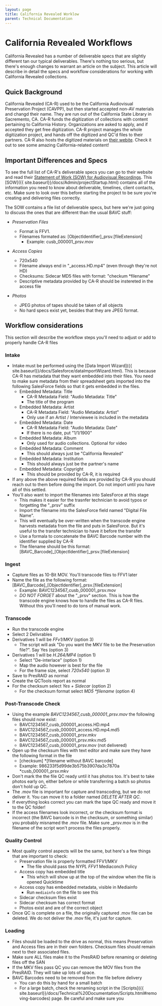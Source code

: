 ```yaml
---
layout: page
title: California Revealed Worklow
parent: Technical Documentation
---
```


# California Revealed Workflows

California Revealed has a number of deliverable specs that are slightly different tan our typical deliverables. There's nothing too serious, but there's enough changes to warrant an article on the subject. This article will describe in detail the specs and workflow considerations for working with California Revealed collections.

## Quick Background

California Revealed (CA-R) used to be the California Audiovisual Preservation Project (CAVPP), but then started accepted non-AV materials and changd their name. They are run out of the California State Library in Sacremento, CA. CA-R funds the digitization of collections with content pertaining to California History. Organizations are asked to apply, and if accepted they get free digitization. CA-R project manages the whole digitization project, and hands off the digitized and QC'd files to their partners. CA-R also hosts the digitized materials on [their webite](https://californiarevealed.org/). Check it out to see some amazing California-related content!

## Important Differences and Specs

To see the full list of CA-R's deliverable specs you can go to their website and read their [Statement of Work (SOW) for Audiovisual Recordings](https://californiarevealed.org/partners/sow). This [SOW]({{ site.baseurl}}/docs/Admin/projectStartup.html) contains all of the information you need to know about deliverable, timelines, client contacts, etc. Make sure to look over this before starting the project to be sure you're creating and delivering files correctly.

The SOW contains a file list of deliverable specs, but here we're just going to discuss the ones that are different than the usual BAVC stuff:

* *Preservation Files*
   - Format is FFV1.
   - Filenames formated as: [ObjectIdentifier]_prsv.[fileExtension]
      * Example: cusb_000001_prsv.mov

* *Access Copies*
   - 720x540
   - Filename always end in "_access.HD.mp4" (even through they're not HD)
   - Checksums: Sidecar MD5 files with format: "checkum *filename"
   - Descriptive metadata provided by CA-R should be instereted in the access file

* *Photos*
   - JPEG photos of tapes should be taken of all objects
   - No hard specs exist yet, besides that they are JPEG format.

## Workflow considerations

This section will describe the workflow steps you'll need to adjust or add to properly handle CA-R files

### Intake

- Intake must be performed using the [Data Import Wizard]({{ site.baseurl}}/docs/Salesforce/dataImportWizard.html). This is because CA-R has metadata that they want embedded into their files. You need to make sure metadata from their spreadsheet gets imported into the following SalesForce fields so that it gets embedded in the files.
   * Embedded Metadata: Title
      - CA-R Metadata Field: "Audio Metadata: Title"
      - The title of the program
   * Embedded Metadata: Artist
      - CA-R Metadata Field: "Audio Metadata: Artist"
      - Only use if an Artist / Interviewee is included in the metadata
   * Embedded Metadata: Date
      - CA-R Metadata Field: "Audio Metadata: Date"
      - If there is no date, put "1/1/1900"
   * Embedded Metadata: Album
      - Only used for audio collections. Optional for video
   * Embedded Metadata: Comment
      - This should always just be "California Revealed"
   * Embedded Metadata: Institution
      - This should always just be the partner's name
   * Embedded Metadata: Copyright
      - This should be provided by CA-R, it is required
- If any above the above required fields are provided by CA-R you should reach out to them before doing the import. Do not import until you have all of this settled.
- You'll also want to import the filenames into SalesForce at this stage
   * This makes it easier for the trasnfer technician to avoid typos or forgetting the "_prsv" suffix
   * Import the filename into the SalesForce field named "Digital File Name".
   * This will eventually be over-written when the transcode engine harvests metadata from the file and puts in SalesForce. But it's useful to the transfer technician to have it before the transfer
   * Use a formala to concatenate the BAVC Barcode number with the identifier supplied by CA-R
   * The filename should be this format: [BAVC_Barcode]_[ObjectIdentifier]_prsv.[fileExtension]

### Ingest
- Capture files as 10-Bit MOV. You'll transcode files to FFV1 later
- Name the file as the following format: [BAVC_Barcode]_[ObjectIdentifier]_prsv.[fileExtension]
   * Example: BAVC1234567_cusb_000001_prsv.mov
   * *DO NOT FORGET* about the "_prsv" section. This is how the transcode engine knows how to handle the files as CA-R files. Without this you'll need to do tons of manual work.

### Transcode
- Run the transcode engine
- Select 2 Delivrables
- Derivatives 1 will be _FFv1/MKV_ (option 3)
   * The script will ask "Do you want the MKV file to be the Preservation file?". Say Yes (option 3)
- Derivatives 1 will be _H.264/MP4_ (option 1)
   * Select "De-interlace" (option 1)
   * Map the audio however is best for the file
   * For the frame size, select _720x540_ (option 3)
- Save to PresRAID as normal
- Create the QCTools report as normal
- For the checksum select _Yes + Sidecar_ (option 2)
   * For the checksum format select _MD5 *filename_ (option 4)

### Post-Transcode Check
- Using the example _BAVC1234567_cusb_000001_prsv.mov_ the following files should now exist:
   * BAVC1234567_cusb_000001_access.HD.mp4
   * BAVC1234567_cusb_000001_access.HD.mp4.md5
   * BAVC1234567_cusb_000001_prsv.mkv
   * BAVC1234567_cusb_000001_prsv.mkv.md5
   * BAVC1234567_cusb_000001_prsv.mov (not delivered)
- Open up the checksum files with text editor and make sure they have the following format in the file
   * [checksum] *[filename without BAVC barcode]
   * Example: 986233f5d99de3b575b3907da3c7870a *cusb_000001_prsv.mkv
- Don't mark the the file QC ready until it has photos too. It's best to take photos early on, either before or while transferring a batch so photos don't hold up QC.
- The .mov file is important for capture and transcoding, but we do not deliver it. You can move it to a folder named _DELETE AFTER QC_.
- If everything looks correct you can mark the tape QC ready and move it to the QC folder!
- If the access filenames look incorrect, or the checksum format is incorrect (the BAVC barcode is in the checksum, or something similar) you probably misnamed the .mov file. Make sure _prsv.mov is in the filename of the script won't process the files properly.

### Quality Control
- Most quality control aspects will be the same, but here's a few things that are important to check:
   * Preservation file is properly formatted FFV1/MKV
      - The file should pass the _NYPL FFV1_ Mediaconch Policy
   * Access copy has embedded title
      - This which will show up at the top of the window when the file is opened Quicktime
   * Access copy has embedded metadata, visible in Mediainfo
      - Run `mediainfo` on the file to see this
   * Sidecar checksum files exist
   * Sidecar checksum has correct format
   * Photos exist and are of the correct object
- Once QC is complete on a file, the originally captured .mov file can be deleted. We do not deliver the .mov file, it's just for capture.

### Loading
- Files should be loaded to the drive as normal, this means Preservation and Access files are in their own folders. Checksum files should remain next to their associated files.
- Make sure ALL files make it to the PresRAID before renaming or deleting files off the SAN
- If the MKV files pass QC you can remove the MOV files from the PresRAID. They will take up lots of space.
- BAVC Barcodes need to be removed from the file before delivery
   * You can do this by hand for a small batch
   * For a large batch, check the renaming script in the [Scripts]({{ site.baseurl}}/docs/Technical%20Documentation/Scripts.html#removing-barcodes) page. Be careful and make sure you
